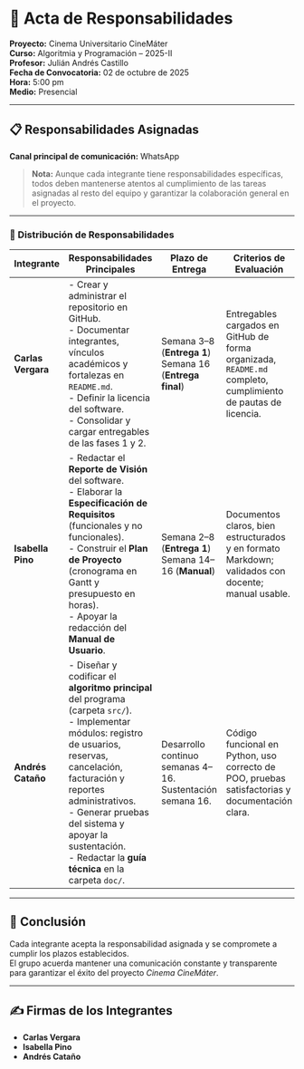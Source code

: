 # 🧾 Acta de Responsabilidades  

**Proyecto:** Cinema Universitario CineMáter   
**Curso:** Algoritmia y Programación – 2025-II  
**Profesor:** Julián Andrés Castillo  
**Fecha de Convocatoria:** 02 de octubre de 2025  
**Hora:** 5:00 pm  
**Medio:** Presencial  

---

## 📋 Responsabilidades Asignadas  

**Canal principal de comunicación:** WhatsApp  

> **Nota:** Aunque cada integrante tiene responsabilidades específicas, todos deben mantenerse atentos al cumplimiento de las tareas asignadas al resto del equipo y garantizar la colaboración general en el proyecto.  

---

### 🧠 Distribución de Responsabilidades  

| **Integrante** | **Responsabilidades Principales** | **Plazo de Entrega** | **Criterios de Evaluación** | **Firma** |
|----------------|-----------------------------------|-----------------------|------------------------------|------------|
| **Carlas Vergara** | - Crear y administrar el repositorio en GitHub.  <br> - Documentar integrantes, vínculos académicos y fortalezas en `README.md`.  <br> - Definir la licencia del software.  <br> - Consolidar y cargar entregables de las fases 1 y 2. | Semana 3–8 (**Entrega 1**) <br> Semana 16 (**Entrega final**) | Entregables cargados en GitHub de forma organizada, `README.md` completo, cumplimiento de pautas de licencia. |  Carlas V|
| **Isabella Pino** | - Redactar el **Reporte de Visión** del software.  <br> - Elaborar la **Especificación de Requisitos** (funcionales y no funcionales).  <br> - Construir el **Plan de Proyecto** (cronograma en Gantt y presupuesto en horas).  <br> - Apoyar la redacción del **Manual de Usuario**. | Semana 2–8 (**Entrega 1**) <br> Semana 14–16 (**Manual**) | Documentos claros, bien estructurados y en formato Markdown; validados con docente; manual usable. | Isabella P |
| **Andrés Cataño** | - Diseñar y codificar el **algoritmo principal** del programa (carpeta `src/`).  <br> - Implementar módulos: registro de usuarios, reservas, cancelación, facturación y reportes administrativos.  <br> - Generar pruebas del sistema y apoyar la sustentación.  <br> - Redactar la **guía técnica** en la carpeta `doc/`. | Desarrollo continuo semanas 4–16. <br> Sustentación semana 16. | Código funcional en Python, uso correcto de POO, pruebas satisfactorias y documentación clara. | Andrés C |

---

## 📝 Conclusión  
Cada integrante acepta la responsabilidad asignada y se compromete a cumplir los plazos establecidos.  
El grupo acuerda mantener una comunicación constante y transparente para garantizar el éxito del proyecto *Cinema CineMáter*.  

---

## ✍️ Firmas de los Integrantes  
- **Carlas Vergara**  
- **Isabella Pino**  
- **Andrés Cataño**  
